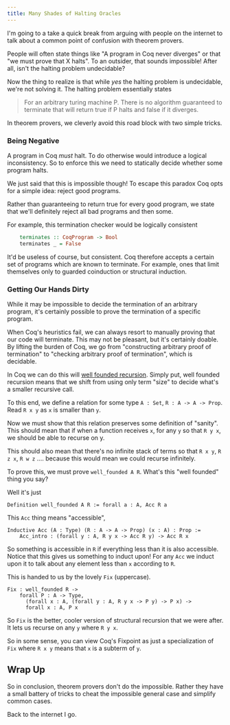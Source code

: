 ```yaml
---
title: Many Shades of Halting Oracles
---
```


I'm going to a take a quick break from arguing with people on the
internet to talk about a common point of confusion with theorem
provers.

People will often state things like "A program in Coq never
diverges" or that "we must prove that X halts". To an outsider, that
sounds impossible! After all, isn't the halting problem undecidable?

Now the thing to realize is that while *yes* the halting problem is
undecidable, we're not solving it. The halting problem essentially
states

> For an arbitrary turing machine P. There is no algorithm guaranteed
> to terminate that will return true if P halts and false if it
> diverges.

In theorem provers, we cleverly avoid this road block with two simple
tricks.

### Being Negative

A program in Coq *must* halt. To do otherwise would introduce a
logical inconsistency. So to enforce this we need to statically decide
whether some program halts.

We just said that this is impossible though! To escape this paradox
Coq opts for a simple idea: reject good programs.

Rather than guaranteeing to return true for every good program, we
state that we'll definitely reject all bad programs and then some.

For example, this termination checker would be logically consistent

``` haskell
    terminates :: CoqProgram -> Bool
    terminates _ = False
```

It'd be useless of course, but consistent. Coq therefore accepts a
certain set of programs which are known to terminate. For example,
ones that limit themselves only to guarded coinduction or structural
induction.

### Getting Our Hands Dirty

While it may be impossible to decide the termination of an arbitrary program,
it's certainly possible to prove the termination of a specific
program.

When Coq's heuristics fail, we can always resort to manually proving
that our code will terminate. This may not be pleasant, but it's
certainly doable. By lifting the burden of Coq, we go from
"constructing arbitrary proof of termination" to "checking arbitrary
proof of termination", which is decidable.

In Coq we can do this will
[well founded recursion](http://adam.chlipala.net/cpdt/html/GeneralRec.html). Simply
put, well founded recursion means that we shift from using only term
"size" to decide what's a smaller recursive call.

To this end, we define a relation for some type `A : Set`,
`R : A -> A -> Prop`. Read `R x y` as `x` is smaller than `y`.

Now we must show that this relation preserves some definition of
"sanity". This should mean that if when a function receives `x`, for
any `y` so that `R y x`, we should be able to recurse on y.

This should also mean that there's no infinite stack of terms so that
`R x y`, `R z x`, `R w z` .... because this would mean we could
recurse infinitely.

To prove this, we must prove `well_founded A R`. What's this "well
founded" thing you say?

Well it's just

    Definition well_founded A R := forall a : A, Acc R a

This `Acc` thing means "accessible",

    Inductive Acc (A : Type) (R : A -> A -> Prop) (x : A) : Prop :=
        Acc_intro : (forall y : A, R y x -> Acc R y) -> Acc R x

So something is accessible in `R` if everything less than it is also
accessible. Notice that this gives us something to induct upon! For
any `Acc` we induct upon it to talk about any element less than `x`
according to `R`.

This is handed to us by the lovely `Fix` (uppercase).

    Fix : well_founded R ->
        forall P : A -> Type,
          (forall x : A, (forall y : A, R y x -> P y) -> P x) ->
          forall x : A, P x

So `Fix` is the better, cooler version of structural recursion that we
were after. It lets us recurse on any `y` where `R y x`.

So in some sense, you can view Coq's Fixpoint as just a specialization
of `Fix` where `R x y` means that `x` is a subterm of `y`.

## Wrap Up

So in conclusion, theorem provers don't do the impossible. Rather they
have a small battery of tricks to cheat the impossible general case
and simplify common cases.

Back to the internet I go.
